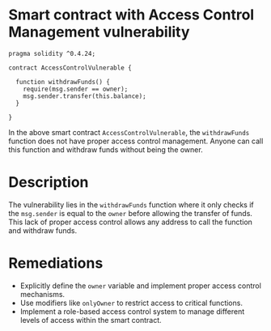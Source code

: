 # Smart contract with Access Control Management vulnerability

```solidity
pragma solidity ^0.4.24;

contract AccessControlVulnerable {
  
  function withdrawFunds() {
    require(msg.sender == owner);
    msg.sender.transfer(this.balance);
  }

}
```

In the above smart contract `AccessControlVulnerable`, the `withdrawFunds` function does not have proper access control management. Anyone can call this function and withdraw funds without being the owner.

# Description

The vulnerability lies in the `withdrawFunds` function where it only checks if the `msg.sender` is equal to the `owner` before allowing the transfer of funds. This lack of proper access control allows any address to call the function and withdraw funds.

# Remediations

- Explicitly define the `owner` variable and implement proper access control mechanisms.
- Use modifiers like `onlyOwner` to restrict access to critical functions.
- Implement a role-based access control system to manage different levels of access within the smart contract.